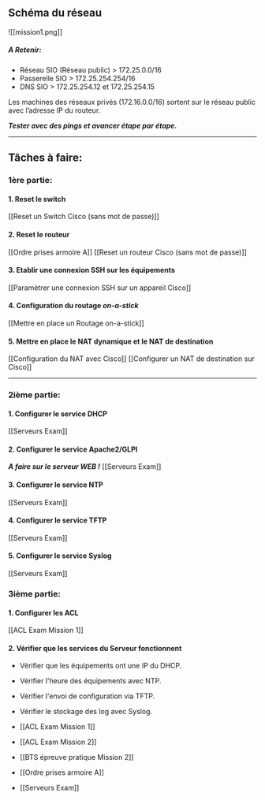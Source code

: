 
## Schéma du réseau

![[mission1.png]]


##### A Retenir:

- Réseau SIO (Réseau public) > 172.25.0.0/16
- Passerelle SIO > 172.25.254.254/16
- DNS SIO > 172.25.254.12 et 172.25.254.15

Les machines des réseaux privés (172.16.0.0/16) sortent sur le réseau public avec l’adresse IP du routeur.

***Tester avec des pings et avancer étape par étape.***

***

## Tâches à faire:

### 1ère partie:

#### 1. Reset le switch

[[Reset un Switch Cisco (sans mot de passe)]]

#### 2. Reset le routeur

[[Ordre prises armoire A]]
[[Reset un routeur Cisco (sans mot de passe)]]

#### 3. Etablir une connexion SSH sur les équipements

[[Paramètrer une connexion SSH sur un appareil Cisco]]

#### 4. Configuration du routage *on-a-stick*

[[Mettre en place un Routage on-a-stick]]

#### 5. Mettre en place le NAT dynamique et le NAT de destination

[[Configuration du NAT avec Cisco]]
[[Configurer un NAT de destination sur Cisco]]

***

### 2ième partie:

#### 1. Configurer le service DHCP

[[Serveurs Exam]]

#### 2. Configurer le service Apache2/GLPI 

***A faire sur le serveur WEB !***
[[Serveurs Exam]]

#### 3. Configurer le service NTP 

[[Serveurs Exam]]

#### 4. Configurer le service TFTP

[[Serveurs Exam]]

#### 5. Configurer le service Syslog

[[Serveurs Exam]]

### 3ième partie:

#### 1. Configurer les ACL

[[ACL Exam Mission 1]]

#### 2. Vérifier que les services du Serveur fonctionnent

- Vérifier que les équipements ont une IP du DHCP.
- Vérifier l'heure des équipements avec NTP.
- Vérifier l'envoi de configuration via TFTP.
- Vérifier le stockage des log avec Syslog.

- [[ACL Exam Mission 1]]
- [[ACL Exam Mission 2]]
- [[BTS épreuve pratique Mission 2]]
- [[Ordre prises armoire A]]
- [[Serveurs Exam]]
